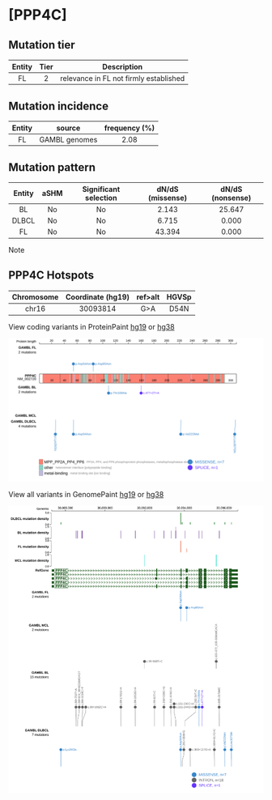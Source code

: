 # [PPP4C]

## Mutation tier

|Entity|Tier|Description                           |
|:------:|:----:|--------------------------------------|
|FL    |2   |relevance in FL not firmly established|
## Mutation incidence

|Entity|source       |frequency (%)|
|:------:|:-------------:|:-------------:|
|FL    |GAMBL genomes|2.08         |

## Mutation pattern

|Entity|aSHM|Significant selection|dN/dS (missense)|dN/dS (nonsense)|
|:------:|:----:|:---------------------:|:----------------:|:----------------:|
|BL    |No  |No                   | 2.143          |25.647          |
|DLBCL |No  |No                   | 6.715          | 0.000          |
|FL    |No  |No                   |43.394          | 0.000          |


> [!NOTE]
 ## PPP4C Hotspots

| Chromosome |Coordinate (hg19) | ref>alt | HGVSp | 
 | :---:| :---: | :--: | :---: |
| chr16 | 30093814 | G>A | D54N |

View coding variants in ProteinPaint [hg19](https://www.bcgsc.ca/downloads/morinlab/GAMBL/test/genes/PPP4C_protein.html)  or [hg38](https://www.bcgsc.ca/downloads/morinlab/GAMBL/test/genes/PPP4C_protein_hg38.html)

![image](images/proteinpaint/PPP4C_NM_002720.svg)

View all variants in GenomePaint [hg19](https://www.bcgsc.ca/downloads/morinlab/GAMBL/test/genes/PPP4C.html)  or [hg38](https://www.bcgsc.ca/downloads/morinlab/GAMBL/test/genes/PPP4C_hg38.html)

![image](images/proteinpaint/PPP4C.svg)
